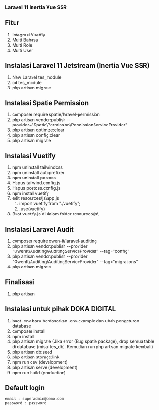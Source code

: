 ### Laravel 11 Inertia Vue SSR

## Fitur
1. Integrasi Vuetfiy
2. Multi Bahasa
3. Multi Role
4. Multi User

## Instalasi Laravel 11 Jetstream (Inertia Vue SSR)
1. New Laravel tes_module
2. cd tes_module
3. php artisan migrate

## Instalasi Spatie Permission
1. composer require spatie/laravel-permission
2. php artisan vendor:publish --provider="Spatie\Permission\PermissionServiceProvider"
3. php artisan optimize:clear
4. php artisan config:clear
5. php artisan migrate

## Instalasi Vuetify
1. npm uninstall tailwindcss
2. npm uninstall autoprefixer
3. npm uninstall postcss
4. Hapus tailwind.config.js
5. Hapus postcss.config.js
6. npm install vuetify
7. edit resources\js\app.js
    1. import vuetify from "./vuetify";
    2. .use(vuetify)
8. Buat vuetify.js di dalam folder resources\js\

## Instalasi Laravel Audit
1. composer require owen-it/laravel-auditing
2. php artisan vendor:publish --provider "OwenIt\Auditing\AuditingServiceProvider" --tag="config"
3. php artisan vendor:publish --provider "OwenIt\Auditing\AuditingServiceProvider" --tag="migrations"
4. php artisan migrate

## Finalisasi
1. php artisan 

## Instalasi untuk pihak DOKA DIGITAL
1. buat .env baru berdasarkan .env.example dan ubah pengaturan database
2. composer install
3. npm install
4. php artisan migrate (Jika error (Bug spatie package), drop semua table di database (misal tes_db). Kemudian run php artisan migrate kembali)
5. php artisan db:seed
6. php artisan storage:link
7. npm run dev (development)
8. php artisan serve (development)
9. npm run build (production)

## Default login
    email : superadmin@demo.com
    password : password
